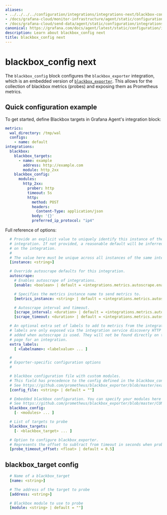 ```yaml
---
aliases:
- ../../../../configuration/integrations/integrations-next/blackbox-config/
- /docs/grafana-cloud/monitor-infrastructure/agent/static/configuration/integrations/integrations-next/blackbox-config/
- /docs/grafana-cloud/send-data/agent/static/configuration/integrations/integrations-next/blackbox-config/
canonical: https://grafana.com/docs/agent/latest/static/configuration/integrations/integrations-next/blackbox-config/
description: Learn about blackbox_config next
title: blackbox_config next
---
```


# blackbox_config next

The `blackbox_config` block configures the `blackbox_exporter`
integration, which is an embedded version of
[`blackbox_exporter`](https://github.com/prometheus/blackbox_exporter). This allows
for the collection of blackbox metrics (probes) and exposing them as Prometheus metrics.

## Quick configuration example

To get started, define Blackbox targets in Grafana Agent's integration block:

```yaml
metrics:
  wal_directory: /tmp/wal
  configs:
    - name: default
integrations:
  blackbox:
    blackbox_targets:
      - name: example
        address: http://example.com
        module: http_2xx
    blackbox_config:
      modules:
        http_2xx:
          prober: http
          timeout: 5s
          http:
            method: POST
            headers:
              Content-Type: application/json
            body: '{}'
            preferred_ip_protocol: "ip4"
```

Full reference of options:

```yaml
  # Provide an explicit value to uniquely identify this instance of the
  # integration. If not provided, a reasonable default will be inferred based
  # on the integration.
  #
  # The value here must be unique across all instances of the same integration.
  [instance: <string>]

  # Override autoscrape defaults for this integration.
  autoscrape:
    # Enables autoscrape of integrations.
    [enable: <boolean> | default = <integrations.metrics.autoscrape.enable>]

    # Specifies the metrics instance name to send metrics to.
    [metrics_instance: <string> | default = <integrations.metrics.autoscrape.metrics_instance>]

    # Autoscrape interval and timeout.
    [scrape_interval: <duration> | default = <integrations.metrics.autoscrape.scrape_interval>]
    [scrape_timeout: <duration> | default = <integrations.metrics.autoscrape.scrape_timeout>]

  # An optional extra set of labels to add to metrics from the integration target. These
  # labels are only exposed via the integration service discovery HTTP API and
  # added when autoscrape is used. They will not be found directly on the metrics
  # page for an integration.
  extra_labels:
    [ <labelname>: <labelvalue> ... ]

  #
  # Exporter-specific configuration options
  #

  # blackbox configuration file with custom modules.
  # This field has precedence to the config defined in the blackbox_config block.
  # See https://github.com/prometheus/blackbox_exporter/blob/master/example.yml for more details how to generate custom blackbox.yml file.
  [config_file: <string> | default = ""]

  # Embedded blackbox configuration. You can specify your modules here instead of an external config file.
  # See https://github.com/prometheus/blackbox_exporter/blob/master/CONFIGURATION.md for more details how to specify your blackbox modules.
  blackbox_config:
    [- <modules> ... ]

  # List of targets to probe
  blackbox_targets:
    [- <blackbox_target> ... ]

  # Option to configure blackbox_exporter.
  # Represents the offset to subtract from timeout in seconds when probing targets.
  [probe_timeout_offset: <float> | default = 0.5]
```
## blackbox_target config

```yaml
  # Name of a blackbox_target
  [name: <string>]

  # The address of the target to probe
  [address: <string>]

  # Blackbox module to use to probe
  [module: <string> | default = ""]
```
